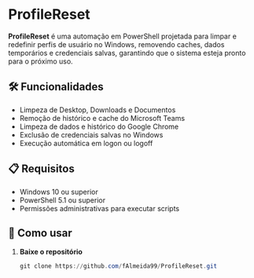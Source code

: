 # ProfileReset

**ProfileReset** é uma automação em PowerShell projetada para limpar e redefinir perfis de usuário no Windows, removendo caches, dados temporários e credenciais salvas, garantindo que o sistema esteja pronto para o próximo uso.

## 🛠 Funcionalidades

- Limpeza de Desktop, Downloads e Documentos
- Remoção de histórico e cache do Microsoft Teams
- Limpeza de dados e histórico do Google Chrome
- Exclusão de credenciais salvas no Windows
- Execução automática em logon ou logoff

## 📋 Requisitos

- Windows 10 ou superior
- PowerShell 5.1 ou superior
- Permissões administrativas para executar scripts

## 🚀 Como usar

1. **Baixe o repositório**
   ```powershell
   git clone https://github.com/fAlmeida99/ProfileReset.git
